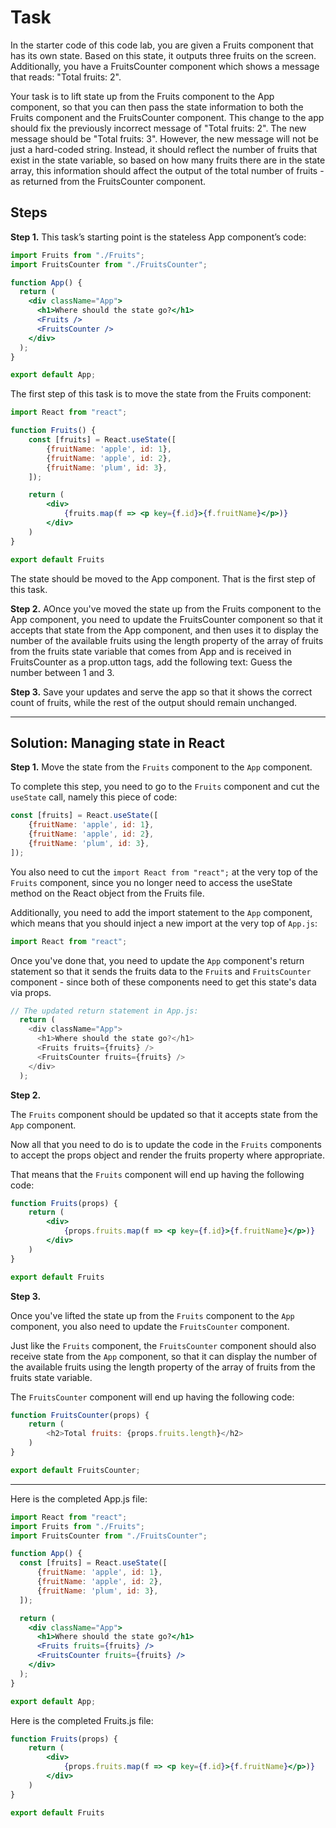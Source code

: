# Task

In the starter code of this code lab, you are given a Fruits component that has its own state. Based on this state, it outputs three fruits on the screen. Additionally, you have a FruitsCounter component which shows a message that reads: "Total fruits: 2".

Y​our task is to lift state up from the Fruits component to the App component, so that you can then pass the state information to both the Fruits component and the FruitsCounter component. This change to the app should fix the previously incorrect message of "Total fruits: 2".  The new message should be "Total fruits: 3".  However, the new message will not be just a hard-coded string. Instead, it should reflect the number of fruits that exist in the state variable, so based on how many fruits there are in the state array, this information should affect the output of the total number of fruits - as returned from the FruitsCounter component.

## Steps

**Step 1.** This task’s starting point is the stateless App component’s code:
```jsx
import Fruits from "./Fruits";
import FruitsCounter from "./FruitsCounter";

function App() {
  return (
    <div className="App">
      <h1>Where should the state go?</h1>
      <Fruits />
      <FruitsCounter />
    </div>
  );
}

export default App;
```

The first step of this task is to move the state from the Fruits component:
```jsx
import React from "react";

function Fruits() {
    const [fruits] = React.useState([
        {fruitName: 'apple', id: 1},
        {fruitName: 'apple', id: 2},
        {fruitName: 'plum', id: 3},
    ]);

    return (
        <div>
            {fruits.map(f => <p key={f.id}>{f.fruitName}</p>)}
        </div>
    )
}

export default Fruits
```

The state should be moved to the App component. That is the first step of this task.

**Step 2.** AOnce you've moved the state up from the Fruits component to the App component, you need to update the FruitsCounter component so that it accepts that state from the App component, and then uses it to display the number of the available fruits using the length property of the array of fruits from the fruits state variable that comes from App and is received in FruitsCounter as a prop.utton tags, add the following text: Guess the number between 1 and 3. 

**Step 3.** Save your updates and serve the app so that it shows the correct count of fruits, while the rest of the output should remain unchanged.

***

## Solution: Managing state in React

**Step 1.**
Move the state from the ```Fruits``` component to the ```App``` component.

To complete this step, you need to go to the 
```Fruits``` component and cut the ```useState``` call, namely this piece of code:

```jsx
const [fruits] = React.useState([
    {fruitName: 'apple', id: 1},
    {fruitName: 'apple', id: 2},
    {fruitName: 'plum', id: 3},
]);
```

You also need to cut the ```import React from "react";``` at the very top of the ```Fruits``` component, since you no longer need to access the useState method on the React object from the Fruits file. 

Additionally, you need to add the import statement to the ```App``` component, which means that you should inject a new import at the very top of ```App.js```:

```js
import React from "react";
```

Once you've done that, you need to update the ```App``` component's return statement so that it sends the fruits data to the ```Fruit```s and ```FruitsCounter``` component - since both of these components need to get this state's data via props.


```js
// The updated return statement in App.js:
  return (
    <div className="App">
      <h1>Where should the state go?</h1>
      <Fruits fruits={fruits} />
      <FruitsCounter fruits={fruits} />
    </div>
  );
  ```
  
**Step 2.**

The ```Fruits``` component should be updated so that it accepts state from the ```App``` component.

Now all that you need to do is to update the code in the ```Fruits``` components to accept the props object and render the fruits property where appropriate.

That means that the ```Fruits``` component will end up having the following code:

```jsx
function Fruits(props) {
    return (
        <div>
            {props.fruits.map(f => <p key={f.id}>{f.fruitName}</p>)}
        </div>
    )
}

export default Fruits
```

**Step 3.**

Once you've lifted the state up from the ```Fruits``` component to the ```App``` component, you also need to update the ```FruitsCounter``` component. 

Just like the ```Fruits``` component, the ```FruitsCounter``` component should also receive state from the ```App``` component, so that it can display the number of the available fruits using the length property of the array of fruits from the fruits state variable.

The ```FruitsCounter``` component will end up having the following code:


```js
function FruitsCounter(props) {
    return (
        <h2>Total fruits: {props.fruits.length}</h2>
    )
}

export default FruitsCounter;
```

***

Here is the completed App.js file:

```jsx
import React from "react";
import Fruits from "./Fruits";
import FruitsCounter from "./FruitsCounter";

function App() {
  const [fruits] = React.useState([
      {fruitName: 'apple', id: 1},
      {fruitName: 'apple', id: 2},
      {fruitName: 'plum', id: 3},
  ]);

  return (
    <div className="App">
      <h1>Where should the state go?</h1>
      <Fruits fruits={fruits} />
      <FruitsCounter fruits={fruits} />
    </div>
  );
}

export default App;
```

Here is the completed Fruits.js file:

```jsx
function Fruits(props) {
    return (
        <div>
            {props.fruits.map(f => <p key={f.id}>{f.fruitName}</p>)}
        </div>
    )
}

export default Fruits
```



